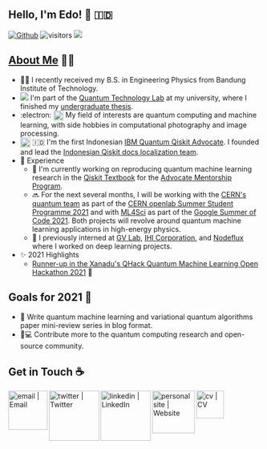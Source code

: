 ## Hello, I'm Edo! 👋 🇮🇩
[![Github](https://img.shields.io/github/followers/eraraya-ricardo?label=Follow&style=social)](https://github.com/eraraya-ricardo)
![visitors](https://visitor-badge.laobi.icu/badge?page_id=eraraya-ricardo.eraraya-ricardo)
![](https://github.com/eraraya-ricardo/profile-page/blob/master/assets/media/qp_mle_img.png)
## [About Me](https://eraraya-ricardo.me/) :man_technologist:
- :man_student: I recently received my B.S. in Engineering Physics from Bandung Institute of Technology.
- <img src="https://render.githubusercontent.com/render/math?math=|\Psi\text{>}"> I'm part of the [Quantum Technology Lab](http://qlab.itb.ac.id/index.html) at my university, where I finished my [undergraduate thesis](https://github.com/eraraya-ricardo/quantum_image_classifier).
- :electron: <img align="top" alt="dnn" width="20px" src="https://github.com/eraraya-ricardo/eraraya-ricardo/blob/main/dnn.png"> My field of interests are quantum computing and machine learning, with side hobbies in computational photography and image processing.
- <img align="center" alt="Qiskit" width="20px" src="https://upload.wikimedia.org/wikipedia/commons/5/51/Qiskit-Logo.svg"> 🇮🇩 I'm the first Indonesian [IBM Quantum Qiskit Advocate](https://qiskit.org/advocates/). I founded and lead the [Indonesian Qiskit docs localization team](https://github.com/qiskit-community/qiskit-translations).
- 📃 Experience
  - 🔭 I'm currently working on reproducing quantum machine learning research in the [Qiskit Textbook](https://qiskit.org/textbook/content/ch-ex/) for the [Advocate Mentorship Program](https://github.com/qiskit-community/qiskit-advocate-mentorship-program).
  - 🔜 For the next several months, I will be working with the [CERN's quantum team](https://openlab.cern/quantum) as part of the [CERN openlab Summer Student Programme 2021](https://openlab.cern/education) and with [ML4Sci](https://ml4sci.org/) as part of the [Google Summer of Code 2021](https://summerofcode.withgoogle.com/projects/#5612096894533632). Both projects will revolve around quantum machine learning applications in high-energy physics.
  - 💼 I previously interned at [GV Lab](http://web.tuat.ac.jp/~gvlab/), [IHI Corporation](https://www.ihi.co.jp/en/), and [Nodeflux](https://www.nodeflux.io/) where I worked on deep learning projects.
- ✨ 2021 Highlights
  - [Runner-up in the Xanadu's QHack Quantum Machine Learning Open Hackathon 2021](https://github.com/eraraya-ricardo/qhack-2021-openproject) 🥈

## Goals for 2021 🥅
- 📝 Write quantum machine learning and variational quantum algorithms paper mini-review series in blog format.
- 🔬💻 Contribute more to the quantum computing research and open-source community.

## Get in Touch ☕
[<img align="left" alt="email | Email" width="78px" src="https://img.shields.io/badge/Email-D14836?style=for-the-badge&logo=minutemailer&logoColor=white" />][email]
[<img align="left" alt="twitter | Twitter" width="100px" src="https://img.shields.io/badge/Twitter-1DA1F2?style=for-the-badge&logo=twitter&logoColor=white" />][twitter]
[<img align="left" alt="linkedin | LinkedIn" width="100px" src="https://img.shields.io/badge/LinkedIn-0077B5?style=for-the-badge&logo=linkedin&logoColor=white" />][linkedin]
[<img align="left" alt="personal site | Website" width="85px" src="https://img.shields.io/badge/Website-4A154B?style=for-the-badge" />][personal site]
[<img align="left" alt="cv | CV" width="55px" src="https://img.shields.io/badge/CV-8964bd?style=for-the-badge&logo=data%3Aimage%2Fpng%3Bbase64%2CiVBORw0KGgoAAAANSUhEUgAAAMgAAADICAQAAAAHUWYVAAAABGdBTUEAALGPC%2FxhBQAAACBjSFJNAAB6JQAAgIMAAPn%2FAACA6QAAdTAAAOpgAAA6mAAAF2%2BSX8VGAAAACXBIWXMAAAsTAAALEwEAmpwYAAAAB3RJTUUH5QYBACc2qN6VqAAAAAJiS0dEAP%2BHj8y%2FAAAGnElEQVR42u3da4hUZRzH8Z8Xwku425q3BFMqpaCkUOpFkRpRFFGQ2JuirDArK3vRTQizpDtJiERQbBejRLQMCskIa4k2b8uuundvubvj7FzPnJk5cy7P8%2B%2BFvthdd2V3Zvac0fP7%2Ft%2FtvDhn%2BTDn8pyjCzDGGGOMMcYYY4wxxhhjjDHGGGOMMcYYY4wxxhhjjDHGGGOMMcYYG0lrcQrHkIEZ%2BBg4hgg2hR0khjNYiExVdmq2JtCZmqnePdZENswYtYghiuYJ1qtqv27SjYFOkzpU2NA9qTfc344oDk%2BwNmpHKiKdyy2xw%2F3tODzB2qhtqZSUXiGh%2F3ZUDoeIknCC1FYmR3hBKpQjnCCrKpcjnCAVzBFGkIrmCB9IhXOEDaTiOcIFchFwhAnkouAID8hFwhEWEB85tIqog06dV69OFrW1MID4xqG8vwurMzckruiYHJ2Snmctd3fqPEEG1I0ojvrAoTP2W4lpAhNxtCMKA4JTE63H1EmC9Os4doyx3hjt5x06az%2F%2F1dgUBH%2Bf2%2B6PEEQgyC9TJwjSp9Pomu4eGe1Th%2FNJ3fgIIgO23YgGCKzHRnDgCsMhq2e22zHKJ4%2FW1DwD0UG23ogeHJ%2Fo7iSIryD2B4LdWDvo9jUE%2BeXDPoMRpAznj4J1v4eWIba%2FHRkYc4d9HiFIGQ5YceMmEysvdBab4v5DEN9AvEhkQfQCe1CPA5PsvQTx75CVNG%2FJ4esh9yCK3mrvAEH8A%2FHyjwhSQ2z%2FX5gwrlcRgvh4leV8uXVsG34fdPsCgfWM1gTxEUT3mItcCBrO27qJDGJXenW8D%2FEVRMTdGa8yITjRb9tJJLBtjL1eFEF8BhHlbo5XOeiEgR8AbEIH9iCLfePs1drgWpb%2FICLK25FdtHWsIIs0DHgQGHOdj7XJ1d5gQERE9zhfWCuMW5LzUzfm77PfV818QBUoiIiIdlVS9aiYLvARbqAg2tS5QX7q6LRogvi9%2FH7U3mDdYd3r1Q%2F4eZe10lpsrfH%2BHPYDMoKU%2FM04Y69PzhG4EOQe7H%2BgsjcKbAh6qq2V6jBBfADx9uWWCAz8hMOIoedy5%2Fs%2BnzWkr82hA4JeCIzr3G3DOHgRpKTbwT%2BS8xWOoRsAYMNBYrazRXWpvIq7u8xFAuAJAG1Yihy6q%2B3PtCLIqIF4B1ILPAg6z23pTQgyaBpvzE8tMRZ2T3LxNP4699k6FGDgdJW7lSCjBKJ783dpCL7ts61aJPEfTOSQRRSC3%2Fp89gTyyMK4Wu0nyKiA2O8CJ9E6gj1phJx9vp4jSNlBVEfqGhPREe5L89l3UHYRpOwgzkeCevw44r0RCKwVF3gHhSDFvaeYW%2BYMWGofXt8gjdRs1UqQ8h6wmhOzEnioqP1pxl%2Fj3G0EKe%2F9x69tl3UWuT93QmCvJ0h5zyC1wHdF7s8eCAqrCFLec8gWgWB7EXvzKdIQqEeHXEQhSFH36HWxaYJiZ9c4ZzO%2FIWUW8X7Ov2A%2Bmx3xmM%2FmnnM%2B1xmCjMbCe5HDpRNfH%2BGWekVNEIIQhCAEIQhBCEIQgpQVRLvqhG4OZlT7EO%2F8hhdEO87bsTnm9GwgE5%2BZf1h1EaTfQ9j4rGRAfwUhi14I3FqC9P3NI6mbi18gLHUUWie7vxKk%2F2OmOvd5WSlPBjHqKeerQd%2BP51UWr7IIQhCCEIQgBCEIQQhCEIL4C6IDG4Kc%2Fy7PwfzrmTVmAJNZk3vJ3T7ov8wN8VpWNH1rcGtZgpNV7h6C9P3N23tnnkEjmgKYRrRA4H5BkL5nD9t%2B7b8ZR644WuP%2FHKlprcnfM%2Bj%2FVBrqJ4YFt8U5FNA06iRP6rzsJQhBCEIQghCEIAQhCEEIEviNoTqqDwYzqkEnCDKAo%2FBKbJpRHcwkqnN3c%2Bmk%2F2%2FeFpuRQDqgiXJx8fzld%2FO2QJffq93fCdL%2FAdUhZ528GMyotc4O7RKEV1kEIQhBCEIQghCEIAQhCEECBtGiS4og5b1T35tbnXm8lLHf03GClGstqye1UEOVMB4E9ocEKRdIR%2B9VCbSjo8hpx3EI8i8TpFzPQ5zCO71zO2d0zix2TszM3D7svwJNkGGc1F3vlNtSwrSpBE%2FqvOwlCEEIQhCCEIQgBCEIQQhCEIIQhCAEIcglWxe6Z3gtF4uHdgsPuJc2yCk0jLPf0YZYkq%2FwsXTe3R2flb60Qc7AwOmJ1mJnaeWPfUdiuuASP2SthYEInJIe1vo1HlIQ%2FALGGGOMMcYYY4wxxhhjjDHGGGOMMcYYY4wxxhhjjDHGGGOMMcYYY336H4RjqZTZ%2FidTAAAAJXRFWHRkYXRlOmNyZWF0ZQAyMDIxLTA2LTAxVDAwOjM5OjM4KzAwOjAw8Jec%2FwAAACV0RVh0ZGF0ZTptb2RpZnkAMjAyMS0wNi0wMVQwMDozOTozOCswMDowMIHKJEMAAAAASUVORK5CYII%3D" />][cv]




[twitter]: https://twitter.com/eraraya_ricardo
[linkedin]: https://www.linkedin.com/in/eraraya-ricardo/
[email]: mailto:erarayaricardo.m@students.itb.ac.id
[personal site]: https://eraraya-ricardo.me/
[cv]: https://raw.githubusercontent.com/eraraya-ricardo/profile-page/master/static/uploads/cv.pdf


<!---
https://img.shields.io/badge/CV-8964bd?style=for-the-badge
[<img align="left" alt="email | Email" width="30px" src="https://www.svgrepo.com/show/32285/email.svg" />][email]
[<img align="left" alt="linkedin | LinkedIn" width="30px" src="https://cdn.jsdelivr.net/npm/simple-icons@v3/icons/linkedin.svg" />][linkedin]
[<img align="left" alt="twitter | Twitter" width="30px" src="https://cdn.jsdelivr.net/npm/simple-icons@3.13.0/icons/twitter.svg" />][twitter]
[<img align="left" alt="personal page | Website" width="30px" src="https://pic.onlinewebfonts.com/svg/img_529063.png" />][personal page]
--->
